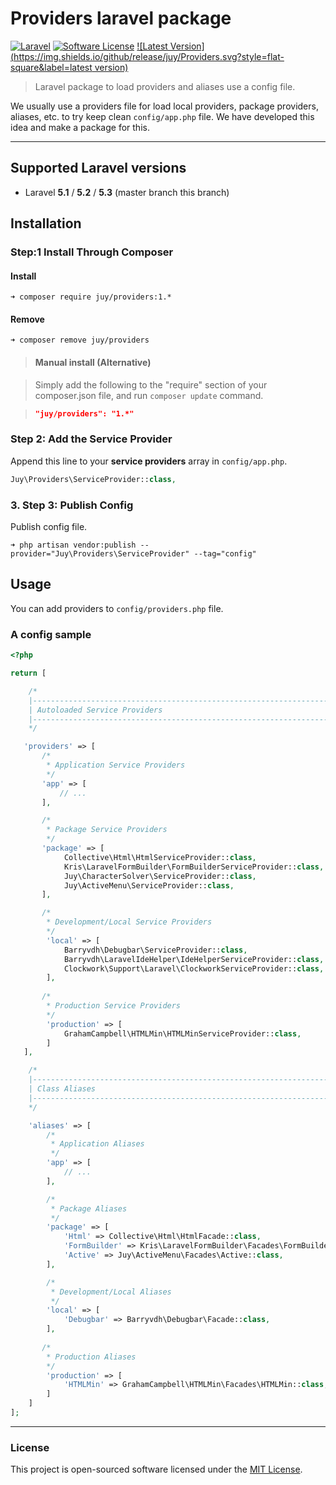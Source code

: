 # Providers laravel package

[![Laravel](https://img.shields.io/badge/Laravel-5.3.*-orange.svg?style=flat-square)](http://laravel.com) [![Software License](https://img.shields.io/badge/license-MIT-blue.svg?style=flat-square)](LICENSE.txt) [![Latest Version](https://img.shields.io/github/release/juy/Providers.svg?style=flat-square&label=latest version)](https://github.com/juy/Providers/tags)

> Laravel package to load providers and aliases use a config file.

We usually use a providers file for load local providers, package providers, aliases, etc. to try keep clean `config/app.php` file. We have developed this idea and make a package for this.

----------

## Supported Laravel versions

- Laravel **5.1** / **5.2** / **5.3** (master branch this branch)

## Installation

### Step:1 Install Through Composer

#### Install

```
➜ composer require juy/providers:1.*
```

#### Remove

```
➜ composer remove juy/providers
```

> #### Manual install (Alternative)

> Simply add the following to the "require" section of your composer.json file, and run `composer update` command.

> ```json
>"juy/providers": "1.*"
>```

### Step 2: Add the Service Provider

Append this line to your **service providers** array in `config/app.php`.

```php
Juy\Providers\ServiceProvider::class,
```

### 3. Step 3: Publish Config

Publish config file.

```
➜ php artisan vendor:publish --provider="Juy\Providers\ServiceProvider" --tag="config"
```

## Usage

You can add providers to `config/providers.php` file.

### A config sample

```php
<?php

return [

    /*
    |--------------------------------------------------------------------------
    | Autoloaded Service Providers
    |--------------------------------------------------------------------------
    */

   'providers' => [
       /*
        * Application Service Providers
        */
       'app' => [
           // ...
       ],

       /*
        * Package Service Providers
        */
       'package' => [
            Collective\Html\HtmlServiceProvider::class,
            Kris\LaravelFormBuilder\FormBuilderServiceProvider::class,
            Juy\CharacterSolver\ServiceProvider::class,
            Juy\ActiveMenu\ServiceProvider::class,
       ],

       /*
        * Development/Local Service Providers
        */
        'local' => [
            Barryvdh\Debugbar\ServiceProvider::class,
            Barryvdh\LaravelIdeHelper\IdeHelperServiceProvider::class,
            Clockwork\Support\Laravel\ClockworkServiceProvider::class,
        ],
        
       /*
        * Production Service Providers
        */
        'production' => [
            GrahamCampbell\HTMLMin\HTMLMinServiceProvider::class,
        ]
   ],

    /*
    |--------------------------------------------------------------------------
    | Class Aliases
    |--------------------------------------------------------------------------
    */

    'aliases' => [
        /*
         * Application Aliases
         */
        'app' => [
            // ...
        ],

        /*
         * Package Aliases
         */
        'package' => [
            'Html' => Collective\Html\HtmlFacade::class,
            'FormBuilder' => Kris\LaravelFormBuilder\Facades\FormBuilder::class,
            'Active' => Juy\ActiveMenu\Facades\Active::class,
        ],

        /*
         * Development/Local Aliases
         */
        'local' => [
            'Debugbar' => Barryvdh\Debugbar\Facade::class,
        ],
        
       /*
        * Production Aliases
        */
        'production' => [
            'HTMLMin' => GrahamCampbell\HTMLMin\Facades\HTMLMin::class,
        ]
    ]
];

```

----------

### License

This project is open-sourced software licensed under the [MIT License](LICENSE.txt).

